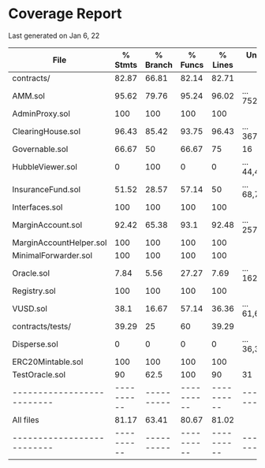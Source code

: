 # Coverage Report

Last generated on Jan 6, 22

File                      |  % Stmts | % Branch |  % Funcs |  % Lines |Uncovered Lines |
--------------------------|----------|----------|----------|----------|----------------|
 contracts/               |    82.87 |    66.81 |    82.14 |    82.71 |                |
  AMM.sol                 |    95.62 |    79.76 |    95.24 |    96.02 |... 752,776,790 |
  AdminProxy.sol          |      100 |      100 |      100 |      100 |                |
  ClearingHouse.sol       |    96.43 |    85.42 |    93.75 |    96.43 |... 367,368,429 |
  Governable.sol          |    66.67 |       50 |    66.67 |       75 |             16 |
  HubbleViewer.sol        |        0 |      100 |        0 |        0 |... 44,45,46,47 |
  InsuranceFund.sol       |    51.52 |    28.57 |    57.14 |       50 |... 68,70,74,84 |
  Interfaces.sol          |      100 |      100 |      100 |      100 |                |
  MarginAccount.sol       |    92.42 |    65.38 |     93.1 |    92.48 |... 257,259,360 |
  MarginAccountHelper.sol |      100 |      100 |      100 |      100 |                |
  MinimalForwarder.sol    |      100 |      100 |      100 |      100 |                |
  Oracle.sol              |     7.84 |     5.56 |    27.27 |     7.69 |... 162,163,164 |
  Registry.sol            |      100 |      100 |      100 |      100 |                |
  VUSD.sol                |     38.1 |    16.67 |    57.14 |    36.36 |... 61,62,64,72 |
 contracts/tests/         |    39.29 |       25 |       60 |    39.29 |                |
  Disperse.sol            |        0 |        0 |        0 |        0 |... 36,37,41,42 |
  ERC20Mintable.sol       |      100 |      100 |      100 |      100 |                |
  TestOracle.sol          |       90 |     62.5 |      100 |       90 |             31 |
--------------------------|----------|----------|----------|----------|----------------|
All files                 |    81.17 |    63.41 |    80.67 |    81.02 |                |
--------------------------|----------|----------|----------|----------|----------------|
